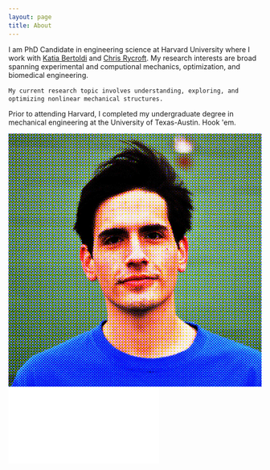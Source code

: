 ```yaml
---
layout: page
title: About
---
```


<p class="message">
    I am PhD Candidate in engineering science at Harvard University where I work with
    <a href="https://bertoldi.seas.harvard.edu"> Katia Bertoldi</a> and 
    <a href="https://people.seas.harvard.edu/~chr/"> Chris Rycroft</a>. My research interests 
    are broad spanning experimental and computional mechanics, optimization, and biomedical engineering. 

    My current research topic involves understanding, exploring, and optimizing nonlinear mechanical structures. 
</p>
<p class="message">
    Prior to attending Harvard, I completed my undergraduate degree in mechanical engineering at the University of Texas-Austin.
    Hook 'em.
</p>

![](/images/medina_print.jpg)
![](/assets/MedinaEder_CV.pdf)
